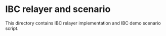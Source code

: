 IBC relayer and scenario
=========================

This directory contains IBC relayer implementation and IBC demo scenario script.
